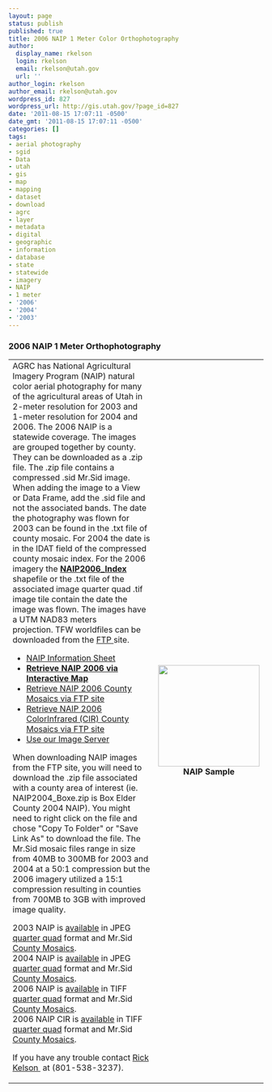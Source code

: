```yaml
---
layout: page
status: publish
published: true
title: 2006 NAIP 1 Meter Color Orthophotography
author:
  display_name: rkelson
  login: rkelson
  email: rkelson@utah.gov
  url: ''
author_login: rkelson
author_email: rkelson@utah.gov
wordpress_id: 827
wordpress_url: http://gis.utah.gov/?page_id=827
date: '2011-08-15 17:07:11 -0500'
date_gmt: '2011-08-15 17:07:11 -0500'
categories: []
tags:
- aerial photography
- sgid
- Data
- utah
- gis
- map
- mapping
- dataset
- download
- agrc
- layer
- metadata
- digital
- geographic
- information
- database
- state
- statewide
- imagery
- NAIP
- 1 meter
- '2006'
- '2004'
- '2003'
---
```

<h3>2006 NAIP 1 Meter Orthophotography</h3>
<table border="0">
<tbody>
<tr>
<td>AGRC has National Agricultural Imagery Program (NAIP) natural color aerial photography for many of the agricultural areas of Utah in 2-meter resolution for 2003 and 1-meter resolution for 2004 and 2006. The 2006 NAIP is a statewide coverage. The images are grouped together by county. They can be downloaded as a .zip file. The .zip file contains a compressed .sid Mr.Sid image. When adding the image to a View or Data Frame, add the .sid file and not the associated bands. The date the photography was flown for 2003 can be found in the .txt file of county mosaic. For 2004 the date is in the IDAT field of the compressed county mosaic index. For the 2006 imagery the <strong><a href="ftp://ftp.agrc.utah.gov/Imagery/NAIP2006/NAIP2006_Index.zip" target="_blank">NAIP2006_Index</a></strong> shapefile or the .txt file of the associated image quarter quad .tif image tile contain the date the image was flown. The images have a UTM NAD83 meters projection. TFW worldfiles can be downloaded from the <a href="ftp://ftp.agrc.utah.gov/Imagery/NAIP2006/" target="_blank">FTP </a>site.</p>
<ul>
<li><a href="http://gis.utah.gov/wp-content/uploads/NAIP_info.txt">NAIP Information Sheet</a></li>
<li><strong><a href="http://raster.utah.gov/?cat=NAIP%202006%20(1m)" target="_blank">Retrieve NAIP 2006 via Interactive Map</a></strong></li>
<li><a href="ftp://ftp.agrc.utah.gov/NAIP/" target="_blank">Retrieve NAIP 2006 County Mosaics via FTP site</a></li>
<li><a href="ftp://ftp.agrc.utah.gov/NAIP/NAIP2006/ColorInfrared/" target="_blank">Retrieve NAIP 2006 ColorInfrared (CIR) County Mosaics via FTP site</a></li>
<li><a href="http://gis.utah.gov/data/utah-sgid-image-server/" target="_blank">Use our Image Server</a></li>
</ul>
<p>When downloading NAIP images from the FTP site, you will need to download the .zip file associated with a county area of interest (ie. NAIP2004_Boxe.zip is Box Elder County 2004 NAIP). You might need to right click on the file and chose "Copy To Folder" or "Save Link As" to download the file. The Mr.Sid mosaic files range in size from 40MB to 300MB for 2003 and 2004 at a 50:1 compression but the 2006 imagery utilized a 15:1 compression resulting in counties from 700MB to 3GB with improved image quality.</p>
<p>2003 NAIP is <a href="http://gis.utah.gov/wp-content/uploads/NAIP2003_QQ_jpgs.txt" target="_blank">available</a> in JPEG <a href="ftp://ftp.agrc.utah.gov/NAIP/NAIP2003/QuarterQuads/" target="_blank">quarter quad</a> format and Mr.Sid <a href="ftp://ftp.agrc.utah.gov/NAIP/NAIP2003/" target="_blank">County Mosaics</a>.<br />
2004 NAIP is <a href="http://gis.utah.gov/wp-content/uploads/NAIP2004_QQ_jpgs.txt" target="_blank">available</a> in JPEG <a href="ftp://ftp.agrc.utah.gov/Imagery/NAIP2004/" target="_blank">quarter quad</a> format and Mr.Sid <a href="ftp://ftp.agrc.utah.gov/NAIP/NAIP2004/" target="_blank">County Mosaics</a>.<br />
2006 NAIP is <a href="http://gis.utah.gov/wp-content/uploads/NAIP2006_QQ_tifs.txt" target="_blank">available</a> in TIFF <a href="ftp://ftp.agrc.utah.gov/Imagery/NAIP2006/" target="_blank">quarter quad</a> format and Mr.Sid <a href="ftp://ftp.agrc.utah.gov/NAIP/NAIP2006/" target="_blank">County Mosaics</a>.<br />
2006 NAIP CIR is <a href="http://gis.utah.gov/wp-content/uploads/NAIP2006_CIR_QQ_tifs.txt" target="_blank">available</a> in TIFF <a href="ftp://ftp.agrc.utah.gov/Imagery/NAIP2006_CIR/" target="_blank">quarter quad</a> format and Mr.Sid <a href="ftp://ftp.agrc.utah.gov/NAIP/NAIP2006/ColorInfrared/" target="_blank">County Mosaics</a>.</p>
<p>If you have any trouble contact <a href="mailto:rkelson@utah.gov">Rick Kelson </a> at (801-538-3237).</td>
<td style="text-align: center;"><a href="http://gis.utah.gov/wp-content/uploads/NAIP_sample.jpg" target="_blank"><img src="http://gis.utah.gov/wp-content/uploads/NAIP_sample.jpg" alt=" " width="200" height="200" /></a><br />
<strong>    NAIP Sample</strong></td>
</tr>
</tbody>
</table>
<p>&nbsp;</p>
